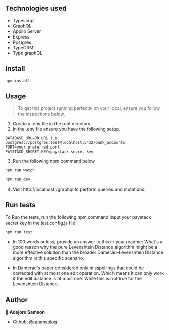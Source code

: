 ## Technologies used

- Typescript
- GraphQL
- Apollo Server
- Express
- Postgres
- TypeORM
- Type graphQL

## Install

```sh
npm install
```

## Usage

> To get this project running perfectly on your local, ensure you follow the instructions below.

1. Create a .env file in the root directory.
2. In the .env file ensure you have the following setup.

```
DATABASE_URL=DB URL i.e postgres://postgres:test@localhost:5432/bank_accounts
PORT=your preferred port
PAYSTACK_SECRET_KEY=paystack secret key
```

3. Run the following npm command below

```sh
npm run watch
```

```sh
npm run dev
```

4. Visit http://localhost:<PORT>/graphql to perform queries and mutations.

## Run tests

To Run the tests, run the following npm command
Input your paystack secret key in the jest.config.js file

```sh
npm run test
```

- In 100 words or less, provide an answer to this in your readme: What's a good reason why the pure Levenshtein Distance algorithm might be a more effective solution than the broader Damerau–Levenshtein Distance algorithm in this specific scenario.

* In Damerau's paper considered only misspellings that could be corrected with at most one edit operation. Which means it can only work if the edit distance is at most one. While this is not true for the Levenshtein Distance.

## Author

👤 **Adejoro Samson**

- Github: [@rammyblog](https://github.com/adejorosam)
